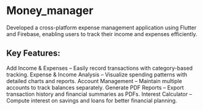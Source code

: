 # Money_manager

Developed a cross-platform expense management application using Flutter and Firebase, enabling users to track their income and expenses efficiently.

## Key Features:

Add Income & Expenses – Easily record transactions with category-based tracking.
Expense & Income Analysis – Visualize spending patterns with detailed charts and reports.
Account Management – Maintain multiple accounts to track balances separately.
Generate PDF Reports – Export transaction history and financial summaries as PDFs.
Interest Calculator – Compute interest on savings and loans for better financial planning.
